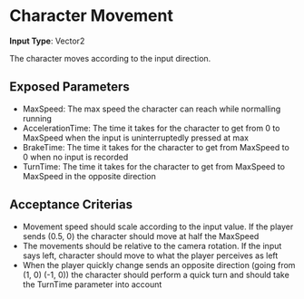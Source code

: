 # Character Movement

**Input Type**: Vector2

The character moves according to the input direction.

## Exposed Parameters
- MaxSpeed: The max speed the character can reach while normalling running
- AccelerationTime: The time it takes for the character to get from 0 to MaxSpeed when the input is uninterruptedly pressed at max
- BrakeTime: The time it takes for the character to get from MaxSpeed to 0 when no input is recorded
- TurnTime: The time it takes for the character to get from MaxSpeed to MaxSpeed in the opposite direction

## Acceptance Criterias
- Movement speed should scale according to the input value. If the player sends (0.5, 0) the character should move at half the MaxSpeed
- The movements should be relative to the camera rotation. If the input says left, character should move to what the player perceives as left
- When the player quickly change sends an opposite direction (going from (1, 0) (-1, 0)) the character should perform a quick turn and should take the TurnTime parameter into account
